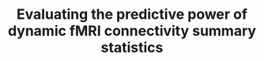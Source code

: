 ---
title: "Evaluating the predictive power of dynamic fMRI connectivity summary statistics"
project_id: bold_connectivity_dynamics
conf_date: 2023-11-01
conference_id: "SFN_2023"
presenters:
   - megan_spurney
   - josh_faskowitz
   - javier_gonzalez-castillo
   - daniel_handwerker
   - peter_bandettini
summary: "<p>Brain-behavior models often use resting-state fMRI data in the form of functional connectivity (FC) matrices, where each entry corresponds to the correlation between time series for a pair of regions (or nodes). This useful approach is limited in that a typical FC matrix is unable to capture the changes of connectivity that the brain experiences during a typical time series duration. To access precise dynamic connectivity information, we generated a time series for each node pair (or edge) that captured how the two nodes co-fluctuate from moment to moment (i.e., edge time series) (Zamani Esfahlani, 2020). Here, we explore multiple approaches to summarizing fMRI connectivity dynamics using resting-state fMRI scans from the NKI-Rockland sample (N=971, 59.4% Female, ages 6-85). In addition to the mean of the edge time series, which is equivalent to the more standard FC, we also computed the standard deviation, entropy, and several other time-dependent measures, to form new matrices for each subject. We then evaluated the predictive ability of these alternative brain representations using Connectome-Based Predictive Modeling. We produced significant predictions for measures of attention and intelligence, respectively, through a general linear model, using the edge time series mean (r=0.26, p&lt;0.001; r=0.35, p&lt;0.001), standard deviation (r=0.15, p&lt;0.01; r=0.11, p&lt;0.01), and entropy (r=0.22, p&lt;0.001; r=0.29, p&lt;0.001). Next, we predicted attention and intelligence using a ridge regression model that included these three representations of the data. This model performed better than our individual models for attention (r=0.31, p&lt;0.0001) and intelligence (r=0.43, p&lt;0.0001). We found that, across fitting iterations, the model framework repeatedly selected the mean of the edge time series in building these predictions, suggesting that the mean (or the FC) is relatively most predictive. Finally, we computed several other temporally sensitive summary metrics, including autocorrelation and dynamic entropy. Their predictive value proved to be not as significant as that of the mean of edge time series. In sum, our results demonstrated that mean co-fluctuation, i.e., functional connectivity, showed significant predictive power that was unmatched compared to a variety of other summary statistics, suggesting perhaps, that what the brain is doing over 10 minute periods is more predictive of traits than the specific dynamics of how it changes from moment to moment. Future work will focus on exploring spatial and temporal aspects of these edge time series that may either be more predictive of traits or more informative of the functional organization of the brain.</p>"
file: /assets/presentations/Spurney_SFNPoster23_FINAL_sm.pdf
filename: Spurney_SFNPoster23_FINAL_sm.pdf
layout: presentation
---